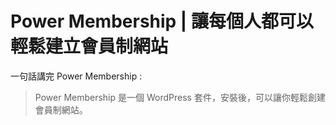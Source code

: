 # Power Membership | 讓每個人都可以輕鬆建立會員制網站
一句話講完 Power Membership :

> Power Membership 是一個 WordPress 套件，安裝後，可以讓你輕鬆創建會員制網站。

<br><br><br>

